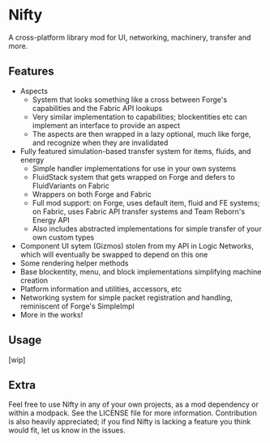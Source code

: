 # Nifty

A cross-platform library mod for UI, networking, machinery, transfer and more.

## Features

- Aspects
    - System that looks something like a cross between Forge's capabilities and the Fabric API lookups
    - Very similar implementation to capabilities; blockentities etc can implement an interface to provide an aspect
    - The aspects are then wrapped in a lazy optional, much like forge, and recognize when they are invalidated
- Fully featured simulation-based transfer system for items, fluids, and energy
    - Simple handler implementations for use in your own systems
    - FluidStack system that gets wrapped on Forge and defers to FluidVariants on Fabric
    - Wrappers on both Forge and Fabric
    - Full mod support: on Forge, uses default item, fluid and FE systems; on Fabric, uses Fabric API transfer systems
      and Team Reborn's Energy API
    - Also includes abstracted implementations for simple transfer of your own custom types
- Component UI sytem (Gizmos) stolen from my API in Logic Networks, which will eventually be swapped to depend on
  this one
- Some rendering helper methods
- Base blockentity, menu, and block implementations simplifying machine creation
- Platform information and utilities, accessors, etc
- Networking system for simple packet registration and handling, reminiscent of Forge's SimpleImpl
- More in the works!

## Usage

[wip]

## Extra

Feel free to use Nifty in any of your own projects, as a mod dependency or within a modpack. See the LICENSE file for
more information. Contribution is also heavily appreciated; if you find Nifty is lacking a feature you think would fit,
let us know in the issues.